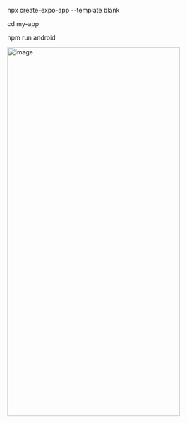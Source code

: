 npx create-expo-app --template blank

cd my-app

npm run android

<img width="391" height="835" alt="image" src="https://github.com/user-attachments/assets/c4770ba4-cae1-4398-8abf-5b0bac0bc31f" />
